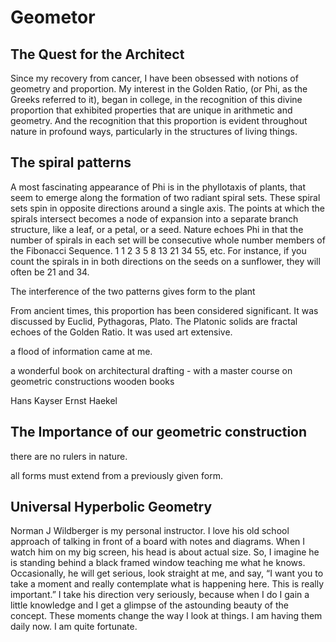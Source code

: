 # Geometor

## The Quest for the Architect

Since my recovery from cancer, I have been obsessed with notions of geometry and proportion. My interest in the Golden Ratio, (or Phi, as the Greeks referred to it), began in college, in the recognition of this divine proportion that exhibited properties that are unique in arithmetic and geometry. And the recognition that this proportion is evident throughout nature in profound ways, particularly in the structures of living things. 

## The spiral patterns 

A most fascinating appearance of Phi is in the phyllotaxis of plants, that seem to emerge along the formation of two radiant spiral sets. These spiral sets spin in opposite directions around a single axis. The points at which the spirals intersect becomes a node of expansion into a separate branch structure, like a leaf, or a petal, or a seed. Nature echoes Phi in that the number of spirals in each set will be consecutive whole number members of the Fibonacci Sequence. 1 1 2 3 5 8 13 21 34 55, etc. For instance, if you count the spirals in in both directions on the seeds on a sunflower, they will often be 21 and 34. 

The interference of the two patterns gives form to the plant


From ancient times, this proportion has been considered significant. It was discussed by Euclid, Pythagoras, Plato. The Platonic solids are fractal echoes of the Golden Ratio. It was used art extensive. 


a flood of information came at me. 

a wonderful book on architectural drafting - with a master course on geometric constructions
wooden books

Hans Kayser
Ernst Haekel


## The Importance of our geometric construction

there are no rulers in nature.

all forms must extend from a previously given form. 

## Universal Hyperbolic Geometry

Norman J Wildberger is my personal instructor. I love his old school approach of talking in front of a board with notes and diagrams. When I watch him on my big screen, his head is about actual size. So, I imagine he is standing behind a black framed window teaching me what he knows. Occasionally, he will get serious, look straight at me, and say, “I want you to take a moment and really contemplate what is happening here. This is really important.” I take his direction very seriously, because when I do I gain a little knowledge and I get a glimpse of the astounding beauty of the concept. These moments change the way I look at things. I am having them daily now. I am quite fortunate. 
